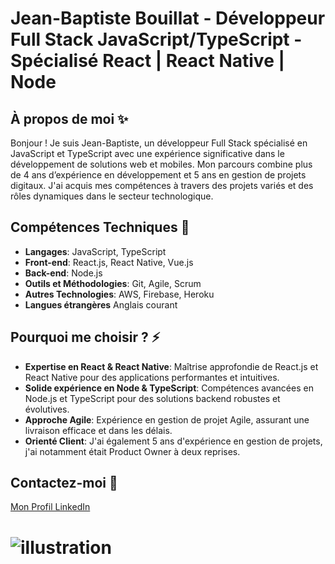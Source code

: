 # Jean-Baptiste Bouillat - Développeur Full Stack JavaScript/TypeScript - Spécialisé React | React Native | Node

## À propos de moi ✨
Bonjour ! Je suis Jean-Baptiste, un développeur Full Stack spécialisé en JavaScript et TypeScript avec une expérience significative dans le développement de solutions web et mobiles. Mon parcours combine plus de 4 ans d’expérience en développement et 5 ans en gestion de projets digitaux. J'ai acquis mes compétences à travers des projets variés et des rôles dynamiques dans le secteur technologique.

## Compétences Techniques 🌱
- **Langages**: JavaScript, TypeScript
- **Front-end**: React.js, React Native, Vue.js
- **Back-end**: Node.js
- **Outils et Méthodologies**: Git, Agile, Scrum
- **Autres Technologies**: AWS, Firebase, Heroku
- **Langues étrangères** Anglais courant

## Pourquoi me choisir ? ⚡
- **Expertise en React & React Native**: Maîtrise approfondie de React.js et React Native pour des applications performantes et intuitives.
- **Solide expérience en Node & TypeScript**: Compétences avancées en Node.js et TypeScript pour des solutions backend robustes et évolutives.
- **Approche Agile**: Expérience en gestion de projet Agile, assurant une livraison efficace et dans les délais.
- **Orienté Client**: J'ai également 5 ans d'expérience en gestion de projets, j'ai notamment était Product Owner à deux reprises.

## Contactez-moi 💬
[Mon Profil LinkedIn](https://www.linkedin.com/in/jean-baptiste-bouillat/)

# ![illustration](https://github.com/jbb-dev/jbb-dev/blob/main/DALL%C2%B7E%202023-12-05%2014.42.07%20-%20Create%20an%20inspiring%20illustration%20showing%20a%20web%20developer%20as%20a%20tech%20visionary.%20The%20character%20is%20standing%20confidently%20in%20a%20state-of-the-art%20digital%20comm.png)
